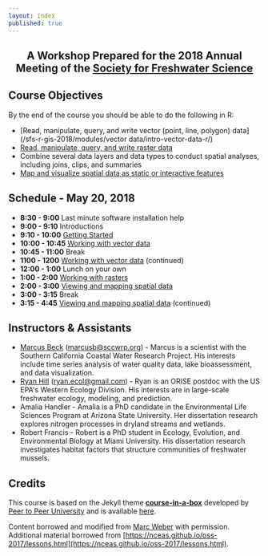 ```yaml
---
layout: index
published: true
---
```


<center> <h2>A Workshop Prepared for the 2018 Annual Meeting of the <a href="https://freshwater-science.org/"> Society for Freshwater Science</a></h2> </center>

## Course Objectives

By the end of the course you should be able to do the following in R:
* [Read, manipulate, query, and write vector (point, line, polygon) data](/sfs-r-gis-2018/modules/vector data/intro-vector-data-r/)
* [Read, manipulate, query, and write raster data](/sfs-r-gis-2018/modules/rasters/intro-raster-data-r/)
* Combine several data layers and data types to conduct spatial analyses, including joins, clips, and summaries
* [Map and visualize spatial data as static or interactive features](/sfs-r-gis-2018/modules/mapping/basic-mapping/)

## Schedule - May 20, 2018

* **8:30 - 9:00** Last minute software installation help
* **9:00 - 9:10** Introductions
* **9:10 - 10:00** [Getting Started](/sfs-r-gis-2018/modules/getting%20started/rstudio-projects/)
* **10:00 - 10:45** [Working with vector data](/sfs-r-gis-2018/modules/vector%20data/intro-vector-data-r/)
* **10:45 - 11:00** Break
* **1100 - 1200** [Working with vector data](/sfs-r-gis-2018/modules/vector%20data/intro-vector-data-r/) (continued)
* **12:00 - 1:00** Lunch on your own
* **1:00 - 2:00** [Working with rasters](/sfs-r-gis-2018/modules/rasters/introduction/)
* **2:00 - 3:00** [Viewing and mapping spatial data](/sfs-r-gis-2018/modules/mapping/basic-mapping/) 
* **3:00 - 3:15** Break
* **3:15 - 4:45** [Viewing and mapping spatial data](/sfs-r-gis-2018/modules/mapping/basic-mapping/) (continued)

## Instructors & Assistants
* [Marcus Beck](https://fawda123.github.io/CV/Beck_CV.pdf) ([marcusb@sccwrp.org](mailto:marcusb@sccwrp.org)) - Marcus is a scientist with the Southern California Coastal Water Research Project.  His interests include time series analysis of water quality data, lake bioassessment, and data visualization.  
* [Ryan Hill](https://ryan-hill.github.io/) ([ryan.ecol@gmail.com](mailto:ryan.ecol@gmail.com)) - Ryan is an ORISE postdoc with the US EPA's Western Ecology Division. His interests are in large-scale freshwater ecology, modeling, and prediction. 
* Amalia Handler - Amalia is a PhD candidate in the Environmental Life Sciences Program at Arizona State University. Her dissertation research explores nitrogen processes in dryland streams and wetlands.
* Robert Francis - Robert is a PhD student in Ecology, Evolution, and Environmental Biology at Miami University. His dissertation research investigates habitat factors that structure communities of freshwater mussels. 

## Credits

This course is based on the Jekyll theme **[course-in-a-box](https://github.com/p2pu/course-in-a-box)** developed by [Peer to Peer University](https://github.com/p2pu) and is available [here](https://howto.p2pu.org/).

Content borrowed and modified from [Marc Weber](https://github.com/mhweber/AWRA_GIS_R_Workshop) with permission.  Additional material borrowed from [https://nceas.github.io/oss-2017/lessons.html](https://nceas.github.io/oss-2017/lessons.html).



